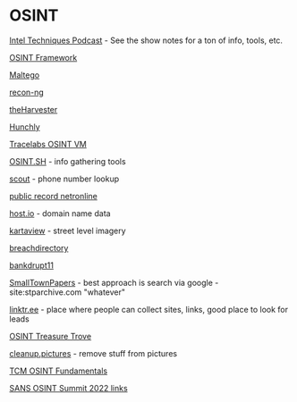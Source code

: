 # OSINT

[Intel Techniques Podcast](https://inteltechniques.com/podcast.html) - See the show notes for a ton of info, tools, etc.

[OSINT Framework](https://osintframework.com/)

[Maltego](https://www.maltego.com/)

[recon-ng](https://github.com/lanmaster53/recon-ng)

[theHarvester](https://github.com/laramies/theHarvester)

[Hunchly](https://www.hunch.ly/)

[Tracelabs OSINT VM](https://www.tracelabs.org/initiatives/osint-vm)

[OSINT.SH](https://osint.sh/) - info gathering tools

[scout](https://www.scout.tel/phone-number-lookup) - phone number lookup

[public record netronline](https://publicrecords.netronline.com/)

[host.io](https://host.io/) - domain name data

[kartaview](https://kartaview.org/landing) - street level imagery

[breachdirectory](https://breachdirectory.org/)

[bankdrupt11](https://bankrupt11.com/)

[SmallTownPapers](http://www.stparchive.com/landing.php) - best approach is search via google - site:stparchive.com "whatever"

[linktr.ee](https://linktr.ee/) - place where people can collect sites, links, good place to look for leads

[OSINT Treasure Trove](https://bib.opensourceintelligence.biz/)

[cleanup.pictures](https://cleanup.pictures/) - remove stuff from pictures

[TCM OSINT Fundamentals](https://www.youtube.com/watch?v=qwA6MmbeGNo)

[SANS OSINT Summit 2022 links](https://start.me/p/1kBrw9/sans-osint-2022)